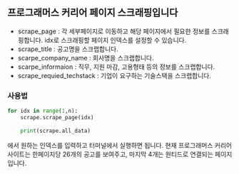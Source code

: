 ## 프로그래머스 커리어 페이지 스크래핑입니다

- scrape_page : 각 세부페이지로 이동하고 해당 페이지에서 필요한 정보를 스크래핑합니다. idx로 스크래핑할 페이지 인덱스를 설정할 수 있습니다.
- scrape_title : 공고명을 스크랩합니다.
- scarpe_company_name : 회사명을 스크랩합니다.
- scarpe_informaion : 직무, 지원 마감, 고용형태 등의 정보를 스크랩합니다.
- scrape_requied_techstack : 기업이 요구하는 기술스택을 스크랩합니다.

### 사용법
```python
for idx in range(1,n):
    scrape.scrape_page(idx)
    
    print(scrape.all_data)
```
에서 원하는 인덱스를 입력하고 터미널에서 실행하면 됩니다.
현재 프로그래머스 커리어 사이트는 한페이지당 26개의 공고를 보여주고, 마지막 4개는 원티드로 연결되는 페이지입니다.